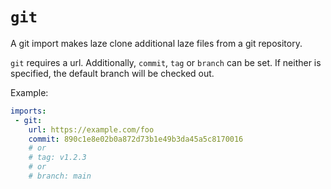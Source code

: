# `git`

A git import makes laze clone additional laze files from a git repository.

`git` requires a url. Additionally, `commit`, `tag` or `branch` can be set. If
neither is specified, the default branch will be checked out.

Example:

```yaml
imports:
 - git:
    url: https://example.com/foo
    commit: 890c1e8e02b0a872d73b1e49b3da45a5c8170016
    # or
    # tag: v1.2.3
    # or
    # branch: main
```
